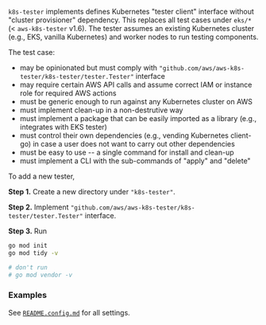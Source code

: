 
`k8s-tester` implements defines Kubernetes "tester client" interface without "cluster provisioner" dependency. This replaces all test cases under `eks/*` (< `aws-k8s-tester` v1.6). The tester assumes an existing Kubernetes cluster (e.g., EKS, vanilla Kubernetes) and worker nodes to run testing components.

The test case:
 - may be opinionated but must comply with `"github.com/aws/aws-k8s-tester/k8s-tester/tester.Tester"` interface
 - may require certain AWS API calls and assume correct IAM or instance role for required AWS actions
 - must be generic enough to run against any Kubernetes cluster on AWS
 - must implement clean-up in a non-destrutive way
 - must implement a package that can be easily imported as a library (e.g., integrates with EKS tester)
 - must control their own dependencies (e.g., vending Kubernetes client-go) in case a user does not want to carry out other dependencies
 - must be easy to use -- a single command for install and clean-up
 - must implement a CLI with the sub-commands of "apply" and "delete"

To add a new tester,

**Step 1.** Create a new directory under `"k8s-tester"`.

**Step 2.** Implement `"github.com/aws/aws-k8s-tester/k8s-tester/tester.Tester"` interface.

**Step 3.** Run

```bash
go mod init
go mod tidy -v

# don't run
# go mod vendor -v
```

### Examples

See [`README.config.md`](./README.config.md) for all settings.

